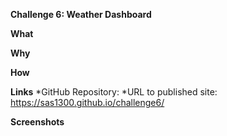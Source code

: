 **Challenge 6:  Weather Dashboard**

**What**
    
**Why**

**How**

**Links**
    *GitHub Repository: 
    *URL to published site:  https://sas1300.github.io/challenge6/

**Screenshots**